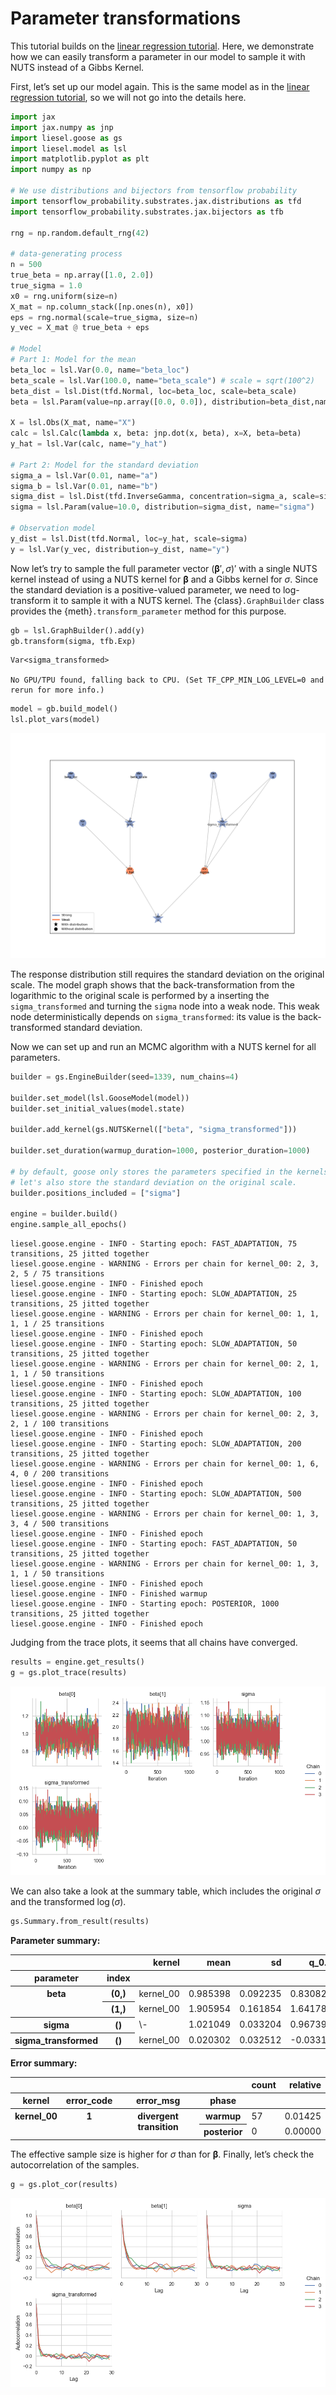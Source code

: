 
# Parameter transformations

This tutorial builds on the [linear regression
tutorial](01-lin-reg.md#linear-regression). Here, we demonstrate how we
can easily transform a parameter in our model to sample it with NUTS
instead of a Gibbs Kernel.

First, let’s set up our model again. This is the same model as in the
[linear regression tutorial](01-lin-reg.md#linear-regression), so we
will not go into the details here.

``` python
import jax
import jax.numpy as jnp
import liesel.goose as gs
import liesel.model as lsl
import matplotlib.pyplot as plt
import numpy as np

# We use distributions and bijectors from tensorflow probability
import tensorflow_probability.substrates.jax.distributions as tfd
import tensorflow_probability.substrates.jax.bijectors as tfb

rng = np.random.default_rng(42)

# data-generating process
n = 500
true_beta = np.array([1.0, 2.0])
true_sigma = 1.0
x0 = rng.uniform(size=n)
X_mat = np.column_stack([np.ones(n), x0])
eps = rng.normal(scale=true_sigma, size=n)
y_vec = X_mat @ true_beta + eps

# Model
# Part 1: Model for the mean
beta_loc = lsl.Var(0.0, name="beta_loc")
beta_scale = lsl.Var(100.0, name="beta_scale") # scale = sqrt(100^2)
beta_dist = lsl.Dist(tfd.Normal, loc=beta_loc, scale=beta_scale)
beta = lsl.Param(value=np.array([0.0, 0.0]), distribution=beta_dist,name="beta")

X = lsl.Obs(X_mat, name="X")
calc = lsl.Calc(lambda x, beta: jnp.dot(x, beta), x=X, beta=beta)
y_hat = lsl.Var(calc, name="y_hat")

# Part 2: Model for the standard deviation
sigma_a = lsl.Var(0.01, name="a")
sigma_b = lsl.Var(0.01, name="b")
sigma_dist = lsl.Dist(tfd.InverseGamma, concentration=sigma_a, scale=sigma_b)
sigma = lsl.Param(value=10.0, distribution=sigma_dist, name="sigma")

# Observation model
y_dist = lsl.Dist(tfd.Normal, loc=y_hat, scale=sigma)
y = lsl.Var(y_vec, distribution=y_dist, name="y")
```

Now let’s try to sample the full parameter vector
$(\boldsymbol{\beta}', \sigma)'$ with a single NUTS kernel instead of
using a NUTS kernel for $\boldsymbol{\beta}$ and a Gibbs kernel for
$\sigma$. Since the standard deviation is a positive-valued parameter,
we need to log-transform it to sample it with a NUTS kernel. The
{class}`.GraphBuilder` class provides the {meth}`.transform_parameter`
method for this purpose.

``` python
gb = lsl.GraphBuilder().add(y)
gb.transform(sigma, tfb.Exp)
```

    Var<sigma_transformed>

    No GPU/TPU found, falling back to CPU. (Set TF_CPP_MIN_LOG_LEVEL=0 and rerun for more info.)

``` python
model = gb.build_model()
lsl.plot_vars(model)
```

![](01a-transform_files/figure-commonmark/unnamed-chunk-3-1.png)

The response distribution still requires the standard deviation on the
original scale. The model graph shows that the back-transformation from
the logarithmic to the original scale is performed by a inserting the
`sigma_transformed` and turning the `sigma` node into a weak node. This
weak node deterministically depends on `sigma_transformed`: its value is
the back-transformed standard deviation.

Now we can set up and run an MCMC algorithm with a NUTS kernel for all
parameters.

``` python
builder = gs.EngineBuilder(seed=1339, num_chains=4)

builder.set_model(lsl.GooseModel(model))
builder.set_initial_values(model.state)

builder.add_kernel(gs.NUTSKernel(["beta", "sigma_transformed"]))

builder.set_duration(warmup_duration=1000, posterior_duration=1000)

# by default, goose only stores the parameters specified in the kernels.
# let's also store the standard deviation on the original scale.
builder.positions_included = ["sigma"]

engine = builder.build()
engine.sample_all_epochs()
```

    liesel.goose.engine - INFO - Starting epoch: FAST_ADAPTATION, 75 transitions, 25 jitted together
    liesel.goose.engine - WARNING - Errors per chain for kernel_00: 2, 3, 2, 5 / 75 transitions
    liesel.goose.engine - INFO - Finished epoch
    liesel.goose.engine - INFO - Starting epoch: SLOW_ADAPTATION, 25 transitions, 25 jitted together
    liesel.goose.engine - WARNING - Errors per chain for kernel_00: 1, 1, 1, 1 / 25 transitions
    liesel.goose.engine - INFO - Finished epoch
    liesel.goose.engine - INFO - Starting epoch: SLOW_ADAPTATION, 50 transitions, 25 jitted together
    liesel.goose.engine - WARNING - Errors per chain for kernel_00: 2, 1, 1, 1 / 50 transitions
    liesel.goose.engine - INFO - Finished epoch
    liesel.goose.engine - INFO - Starting epoch: SLOW_ADAPTATION, 100 transitions, 25 jitted together
    liesel.goose.engine - WARNING - Errors per chain for kernel_00: 2, 3, 2, 1 / 100 transitions
    liesel.goose.engine - INFO - Finished epoch
    liesel.goose.engine - INFO - Starting epoch: SLOW_ADAPTATION, 200 transitions, 25 jitted together
    liesel.goose.engine - WARNING - Errors per chain for kernel_00: 1, 6, 4, 0 / 200 transitions
    liesel.goose.engine - INFO - Finished epoch
    liesel.goose.engine - INFO - Starting epoch: SLOW_ADAPTATION, 500 transitions, 25 jitted together
    liesel.goose.engine - WARNING - Errors per chain for kernel_00: 1, 3, 3, 4 / 500 transitions
    liesel.goose.engine - INFO - Finished epoch
    liesel.goose.engine - INFO - Starting epoch: FAST_ADAPTATION, 50 transitions, 25 jitted together
    liesel.goose.engine - WARNING - Errors per chain for kernel_00: 1, 3, 1, 1 / 50 transitions
    liesel.goose.engine - INFO - Finished epoch
    liesel.goose.engine - INFO - Finished warmup
    liesel.goose.engine - INFO - Starting epoch: POSTERIOR, 1000 transitions, 25 jitted together
    liesel.goose.engine - INFO - Finished epoch

Judging from the trace plots, it seems that all chains have converged.

``` python
results = engine.get_results()
g = gs.plot_trace(results)
```

![](01a-transform_files/figure-commonmark/unnamed-chunk-5-3.png)

We can also take a look at the summary table, which includes the
original $\sigma$ and the transformed $\log(\sigma)$.

``` python
gs.Summary.from_result(results)
```

<div class="cell-output-display">

<p>
<strong>Parameter summary:</strong>
</p>
<table border="0" class="dataframe">
<thead>
<tr style="text-align: right;">
<th>
</th>
<th>
</th>
<th>
kernel
</th>
<th>
mean
</th>
<th>
sd
</th>
<th>
q_0.05
</th>
<th>
q_0.5
</th>
<th>
q_0.95
</th>
<th>
sample_size
</th>
<th>
ess_bulk
</th>
<th>
ess_tail
</th>
<th>
rhat
</th>
</tr>
<tr>
<th>
parameter
</th>
<th>
index
</th>
<th>
</th>
<th>
</th>
<th>
</th>
<th>
</th>
<th>
</th>
<th>
</th>
<th>
</th>
<th>
</th>
<th>
</th>
<th>
</th>
</tr>
</thead>
<tbody>
<tr>
<th rowspan="2" valign="top">
beta
</th>
<th>
(0,)
</th>
<td>
kernel_00
</td>
<td>
0.985398
</td>
<td>
0.092235
</td>
<td>
0.830821
</td>
<td>
0.987869
</td>
<td>
1.133078
</td>
<td>
4000
</td>
<td>
1347.288852
</td>
<td>
1782.123027
</td>
<td>
1.002410
</td>
</tr>
<tr>
<th>
(1,)
</th>
<td>
kernel_00
</td>
<td>
1.905954
</td>
<td>
0.161854
</td>
<td>
1.641781
</td>
<td>
1.902298
</td>
<td>
2.182521
</td>
<td>
4000
</td>
<td>
1279.325732
</td>
<td>
1637.940077
</td>
<td>
1.002966
</td>
</tr>
<tr>
<th>
sigma
</th>
<th>
()
</th>
<td>
\-
</td>
<td>
1.021049
</td>
<td>
0.033204
</td>
<td>
0.967392
</td>
<td>
1.020831
</td>
<td>
1.076941
</td>
<td>
4000
</td>
<td>
2517.352810
</td>
<td>
2191.690912
</td>
<td>
0.999687
</td>
</tr>
<tr>
<th>
sigma_transformed
</th>
<th>
()
</th>
<td>
kernel_00
</td>
<td>
0.020302
</td>
<td>
0.032512
</td>
<td>
-0.033152
</td>
<td>
0.020617
</td>
<td>
0.074125
</td>
<td>
4000
</td>
<td>
2517.356263
</td>
<td>
2191.690912
</td>
<td>
0.999687
</td>
</tr>
</tbody>
</table>
<p>
<strong>Error summary:</strong>
</p>
<table border="0" class="dataframe">
<thead>
<tr style="text-align: right;">
<th>
</th>
<th>
</th>
<th>
</th>
<th>
</th>
<th>
count
</th>
<th>
relative
</th>
</tr>
<tr>
<th>
kernel
</th>
<th>
error_code
</th>
<th>
error_msg
</th>
<th>
phase
</th>
<th>
</th>
<th>
</th>
</tr>
</thead>
<tbody>
<tr>
<th rowspan="2" valign="top">
kernel_00
</th>
<th rowspan="2" valign="top">
1
</th>
<th rowspan="2" valign="top">
divergent transition
</th>
<th>
warmup
</th>
<td>
57
</td>
<td>
0.01425
</td>
</tr>
<tr>
<th>
posterior
</th>
<td>
0
</td>
<td>
0.00000
</td>
</tr>
</tbody>
</table>

</div>

The effective sample size is higher for $\sigma$ than for
$\boldsymbol{\beta}$. Finally, let’s check the autocorrelation of the
samples.

``` python
g = gs.plot_cor(results)
```

![](01a-transform_files/figure-commonmark/unnamed-chunk-7-5.png)
